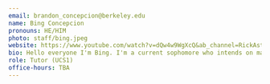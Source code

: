 ```yaml
---
email: brandon_concepcion@berkeley.edu
name: Bing Concepcion
pronouns: HE/HIM
photo: staff/bing.jpeg
website: https://www.youtube.com/watch?v=dQw4w9WgXcQ&ab_channel=RickAstley
bio: Hello everyone I'm Bing. I'm a current sophomore who intends on majoring in Data Science and Computer Science. I'm from the Bay Area and love to go to the gym, listen to k-pop, swim, and watch basketball. Feel free to reach out to me if you have any questions or concerns :)
role: Tutor (UCS1)
office-hours: TBA
---
```

